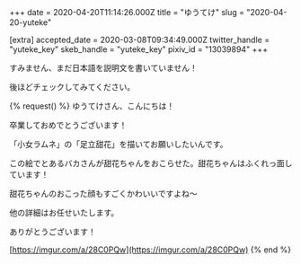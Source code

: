 +++
date = 2020-04-20T11:14:26.000Z
title = "ゆうてけ"
slug = "2020-04-20-yuteke"

[extra]
accepted_date = 2020-03-08T09:34:49.000Z
twitter_handle = "yuteke_key"
skeb_handle = "yuteke_key"
pixiv_id = "13039894"
+++

すみません、まだ日本語を説明文を書いていません！

後ほどチェックしてみてください。

{% request() %}
ゆうてけさん、こんにちは！

卒業しておめでとうございます！

「小女ラムネ」の「足立甜花」を描いてお願いしたいんです。

この絵でとあるバカさんが甜花ちゃんをおこらせた。甜花ちゃんはふくれっ面しています！

甜花ちゃんのおこった顔もすごくかわいいですよね～

他の詳細はお任せいたします。

ありがとうございます！

[https://imgur.com/a/28C0PQw](https://imgur.com/a/28C0PQw)
{% end %}
